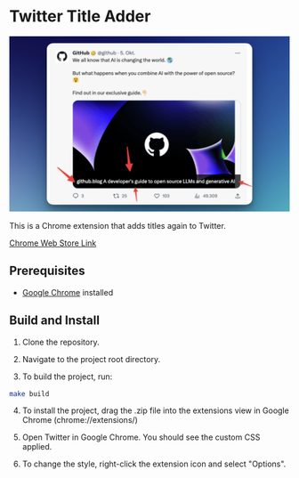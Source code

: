 # Twitter Title Adder

![](screenshot.png)


This is a Chrome extension that adds titles again to Twitter.

[Chrome Web Store Link](https://chrome.google.com/webstore/detail/xtwitter-title-enabler/abgebpgocjbnbkojoieeeeejggdalfal?hl=de&authuser=0)

## Prerequisites

- [Google Chrome](https://www.google.com/chrome/) installed

## Build and Install

1. Clone the repository.

2. Navigate to the project root directory.

3. To build the project, run:

```sh
make build
```

4. To install the project, drag the .zip file into the  extensions view in Google Chrome (chrome://extensions/)

5. Open Twitter in Google Chrome. You should see the custom CSS applied.

6. To change the style, right-click the extension icon and select "Options".
